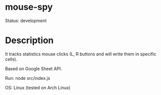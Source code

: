 # mouse-spy

Status: development

# Description

It tracks statistics mouse clicks (L, R buttons and will write them in specific cells).

Based on Google Sheet API.

Run: node src/index.js

OS: Linux (tested on Arch Linux)
